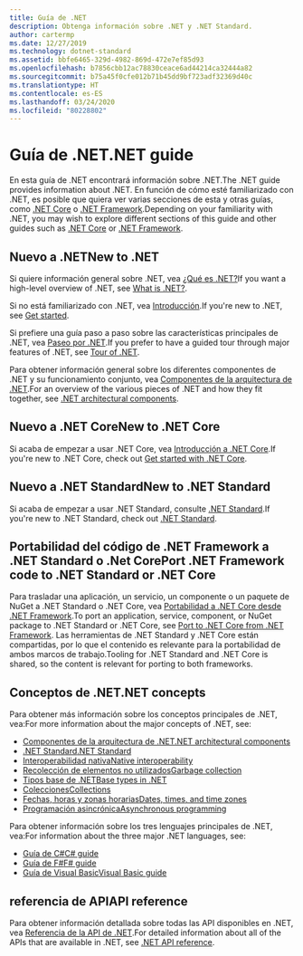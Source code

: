 ```yaml
---
title: Guía de .NET
description: Obtenga información sobre .NET y .NET Standard.
author: cartermp
ms.date: 12/27/2019
ms.technology: dotnet-standard
ms.assetid: bbfe6465-329d-4982-869d-472e7ef85d93
ms.openlocfilehash: b7856cbb12ac78830ceace6ad44214ca32444a82
ms.sourcegitcommit: b75a45f0cfe012b71b45dd9bf723adf32369d40c
ms.translationtype: HT
ms.contentlocale: es-ES
ms.lasthandoff: 03/24/2020
ms.locfileid: "80228802"
---
```

# <a name="net-guide"></a><span data-ttu-id="d02ae-103">Guía de .NET</span><span class="sxs-lookup"><span data-stu-id="d02ae-103">.NET guide</span></span>

<span data-ttu-id="d02ae-104">En esta guía de .NET encontrará información sobre .NET.</span><span class="sxs-lookup"><span data-stu-id="d02ae-104">The .NET guide provides information about .NET.</span></span> <span data-ttu-id="d02ae-105">En función de cómo esté familiarizado con .NET, es posible que quiera ver varias secciones de esta y otras guías, como [.NET Core](../core/index.md) o [.NET Framework](../framework/index.yml).</span><span class="sxs-lookup"><span data-stu-id="d02ae-105">Depending on your familiarity with .NET, you may wish to explore different sections of this guide and other guides such as [.NET Core](../core/index.md) or [.NET Framework](../framework/index.yml).</span></span>

## <a name="new-to-net"></a><span data-ttu-id="d02ae-106">Nuevo a .NET</span><span class="sxs-lookup"><span data-stu-id="d02ae-106">New to .NET</span></span>

<span data-ttu-id="d02ae-107">Si quiere información general sobre .NET, vea [¿Qué es .NET?](https://dotnet.microsoft.com/learn/dotnet/what-is-dotnet)</span><span class="sxs-lookup"><span data-stu-id="d02ae-107">If you want a high-level overview of .NET, see [What is .NET?](https://dotnet.microsoft.com/learn/dotnet/what-is-dotnet).</span></span>

<span data-ttu-id="d02ae-108">Si no está familiarizado con .NET, vea [Introducción](get-started.md).</span><span class="sxs-lookup"><span data-stu-id="d02ae-108">If you're new to .NET, see [Get started](get-started.md).</span></span>

<span data-ttu-id="d02ae-109">Si prefiere una guía paso a paso sobre las características principales de .NET, vea [Paseo por .NET](tour.md).</span><span class="sxs-lookup"><span data-stu-id="d02ae-109">If you prefer to have a guided tour through major features of .NET, see [Tour of .NET](tour.md).</span></span>

<span data-ttu-id="d02ae-110">Para obtener información general sobre los diferentes componentes de .NET y su funcionamiento conjunto, vea [Componentes de la arquitectura de .NET](components.md).</span><span class="sxs-lookup"><span data-stu-id="d02ae-110">For an overview of the various pieces of .NET and how they fit together, see [.NET architectural components](components.md).</span></span>

## <a name="new-to-net-core"></a><span data-ttu-id="d02ae-111">Nuevo a .NET Core</span><span class="sxs-lookup"><span data-stu-id="d02ae-111">New to .NET Core</span></span>

<span data-ttu-id="d02ae-112">Si acaba de empezar a usar .NET Core, vea [Introducción a .NET Core](../core/get-started.md).</span><span class="sxs-lookup"><span data-stu-id="d02ae-112">If you're new to .NET Core, check out [Get started with .NET Core](../core/get-started.md).</span></span>

## <a name="new-to-net-standard"></a><span data-ttu-id="d02ae-113">Nuevo a .NET Standard</span><span class="sxs-lookup"><span data-stu-id="d02ae-113">New to .NET Standard</span></span>

<span data-ttu-id="d02ae-114">Si acaba de empezar a usar .NET Standard, consulte [.NET Standard](net-standard.md).</span><span class="sxs-lookup"><span data-stu-id="d02ae-114">If you're new to .NET Standard, check out [.NET Standard](net-standard.md).</span></span>

## <a name="port-net-framework-code-to-net-standard-or-net-core"></a><span data-ttu-id="d02ae-115">Portabilidad del código de .NET Framework a .NET Standard o .Net Core</span><span class="sxs-lookup"><span data-stu-id="d02ae-115">Port .NET Framework code to .NET Standard or .NET Core</span></span>

<span data-ttu-id="d02ae-116">Para trasladar una aplicación, un servicio, un componente o un paquete de NuGet a .NET Standard o .NET Core, vea [Portabilidad a .NET Core desde .NET Framework](../core/porting/index.md).</span><span class="sxs-lookup"><span data-stu-id="d02ae-116">To port an application, service, component, or NuGet package to .NET Standard or .NET Core, see [Port to .NET Core from .NET Framework](../core/porting/index.md).</span></span> <span data-ttu-id="d02ae-117">Las herramientas de .NET Standard y .NET Core están compartidas, por lo que el contenido es relevante para la portabilidad de ambos marcos de trabajo.</span><span class="sxs-lookup"><span data-stu-id="d02ae-117">Tooling for .NET Standard and .NET Core is shared, so the content is relevant for porting to both frameworks.</span></span>

## <a name="net-concepts"></a><span data-ttu-id="d02ae-118">Conceptos de .NET</span><span class="sxs-lookup"><span data-stu-id="d02ae-118">.NET concepts</span></span>

<span data-ttu-id="d02ae-119">Para obtener más información sobre los conceptos principales de .NET, vea:</span><span class="sxs-lookup"><span data-stu-id="d02ae-119">For more information about the major concepts of .NET, see:</span></span>

* [<span data-ttu-id="d02ae-120">Componentes de la arquitectura de .NET</span><span class="sxs-lookup"><span data-stu-id="d02ae-120">.NET architectural components</span></span>](components.md)
* [<span data-ttu-id="d02ae-121">.NET Standard</span><span class="sxs-lookup"><span data-stu-id="d02ae-121">.NET Standard</span></span>](net-standard.md)
* [<span data-ttu-id="d02ae-122">Interoperabilidad nativa</span><span class="sxs-lookup"><span data-stu-id="d02ae-122">Native interoperability</span></span>](native-interop/index.md)
* [<span data-ttu-id="d02ae-123">Recolección de elementos no utilizados</span><span class="sxs-lookup"><span data-stu-id="d02ae-123">Garbage collection</span></span>](garbage-collection/index.md)
* [<span data-ttu-id="d02ae-124">Tipos base de .NET</span><span class="sxs-lookup"><span data-stu-id="d02ae-124">Base types in .NET</span></span>](base-types/index.md)
* [<span data-ttu-id="d02ae-125">Colecciones</span><span class="sxs-lookup"><span data-stu-id="d02ae-125">Collections</span></span>](collections/index.md)
* [<span data-ttu-id="d02ae-126">Fechas, horas y zonas horarias</span><span class="sxs-lookup"><span data-stu-id="d02ae-126">Dates, times, and time zones</span></span>](datetime/index.md)
* [<span data-ttu-id="d02ae-127">Programación asincrónica</span><span class="sxs-lookup"><span data-stu-id="d02ae-127">Asynchronous programming</span></span>](async.md)

<span data-ttu-id="d02ae-128">Para obtener información sobre los tres lenguajes principales de .NET, vea:</span><span class="sxs-lookup"><span data-stu-id="d02ae-128">For information about the three major .NET languages, see:</span></span>

* [<span data-ttu-id="d02ae-129">Guía de C#</span><span class="sxs-lookup"><span data-stu-id="d02ae-129">C# guide</span></span>](../csharp/index.yml)
* [<span data-ttu-id="d02ae-130">Guía de F#</span><span class="sxs-lookup"><span data-stu-id="d02ae-130">F# guide</span></span>](../fsharp/index.yml)
* [<span data-ttu-id="d02ae-131">Guía de Visual Basic</span><span class="sxs-lookup"><span data-stu-id="d02ae-131">Visual Basic guide</span></span>](../visual-basic/index.yml)

## <a name="api-reference"></a><span data-ttu-id="d02ae-132">referencia de API</span><span class="sxs-lookup"><span data-stu-id="d02ae-132">API reference</span></span>

<span data-ttu-id="d02ae-133">Para obtener información detallada sobre todas las API disponibles en .NET, vea [Referencia de la API de .NET](../../api/index.md).</span><span class="sxs-lookup"><span data-stu-id="d02ae-133">For detailed information about all of the APIs that are available in .NET, see [.NET API reference](../../api/index.md).</span></span>
